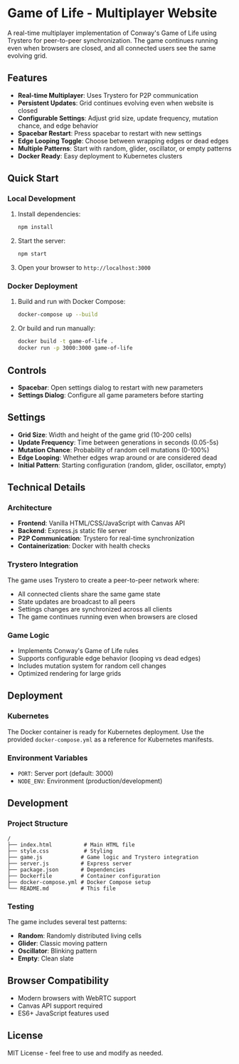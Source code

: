 # Game of Life - Multiplayer Website

A real-time multiplayer implementation of Conway's Game of Life using Trystero for peer-to-peer synchronization. The game continues running even when browsers are closed, and all connected users see the same evolving grid.

## Features

- **Real-time Multiplayer**: Uses Trystero for P2P communication
- **Persistent Updates**: Grid continues evolving even when website is closed
- **Configurable Settings**: Adjust grid size, update frequency, mutation chance, and edge behavior
- **Spacebar Restart**: Press spacebar to restart with new settings
- **Edge Looping Toggle**: Choose between wrapping edges or dead edges
- **Multiple Patterns**: Start with random, glider, oscillator, or empty patterns
- **Docker Ready**: Easy deployment to Kubernetes clusters

## Quick Start

### Local Development

1. Install dependencies:
   ```bash
   npm install
   ```

2. Start the server:
   ```bash
   npm start
   ```

3. Open your browser to `http://localhost:3000`

### Docker Deployment

1. Build and run with Docker Compose:
   ```bash
   docker-compose up --build
   ```

2. Or build and run manually:
   ```bash
   docker build -t game-of-life .
   docker run -p 3000:3000 game-of-life
   ```

## Controls

- **Spacebar**: Open settings dialog to restart with new parameters
- **Settings Dialog**: Configure all game parameters before starting

## Settings

- **Grid Size**: Width and height of the game grid (10-200 cells)
- **Update Frequency**: Time between generations in seconds (0.05-5s)
- **Mutation Chance**: Probability of random cell mutations (0-100%)
- **Edge Looping**: Whether edges wrap around or are considered dead
- **Initial Pattern**: Starting configuration (random, glider, oscillator, empty)

## Technical Details

### Architecture

- **Frontend**: Vanilla HTML/CSS/JavaScript with Canvas API
- **Backend**: Express.js static file server
- **P2P Communication**: Trystero for real-time synchronization
- **Containerization**: Docker with health checks

### Trystero Integration

The game uses Trystero to create a peer-to-peer network where:
- All connected clients share the same game state
- State updates are broadcast to all peers
- Settings changes are synchronized across all clients
- The game continues running even when browsers are closed

### Game Logic

- Implements Conway's Game of Life rules
- Supports configurable edge behavior (looping vs dead edges)
- Includes mutation system for random cell changes
- Optimized rendering for large grids

## Deployment

### Kubernetes

The Docker container is ready for Kubernetes deployment. Use the provided `docker-compose.yml` as a reference for Kubernetes manifests.

### Environment Variables

- `PORT`: Server port (default: 3000)
- `NODE_ENV`: Environment (production/development)

## Development

### Project Structure

```
/
├── index.html          # Main HTML file
├── style.css           # Styling
├── game.js            # Game logic and Trystero integration
├── server.js          # Express server
├── package.json       # Dependencies
├── Dockerfile         # Container configuration
├── docker-compose.yml # Docker Compose setup
└── README.md          # This file
```

### Testing

The game includes several test patterns:
- **Random**: Randomly distributed living cells
- **Glider**: Classic moving pattern
- **Oscillator**: Blinking pattern
- **Empty**: Clean slate

## Browser Compatibility

- Modern browsers with WebRTC support
- Canvas API support required
- ES6+ JavaScript features used

## License

MIT License - feel free to use and modify as needed.